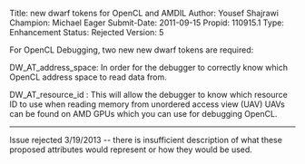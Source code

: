 Title:       new dwarf tokens for OpenCL and AMDIL
Author:      Yousef Shajrawi
Champion:    Michael Eager
Submit-Date: 2011-09-15
Propid:      110915.1
Type:        Enhancement
Status:      Rejected
Version:     5

For OpenCL Debugging, two new new dwarf tokens are required:

DW_AT_address_space: In order for the debugger to correctly know which OpenCL address space to read data from.

DW_AT_resource_id : This will allow the debugger to know which resource ID to use when reading
memory from unordered access view (UAV) UAVs can be found on AMD GPUs which you can use for debugging OpenCL.

---

Issue rejected 3/19/2013 -- there is insufficient description of what these
proposed attributes would represent or how they would be used.  
